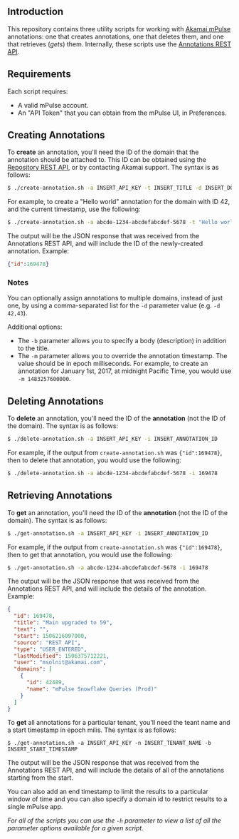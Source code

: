 ## Introduction
This repository contains three utility scripts for working with [Akamai mPulse](https://www.akamai.com/us/en/products/web-performance/mpulse.jsp) annotations: one that creates annotations, one that deletes them, and one that retrieves (_gets_) them.
Internally, these scripts use the [Annotations REST API](http://docs.soasta.com/annotations-api/).

## Requirements
Each script requires:
* A valid mPulse account.
* An "API Token" that you can obtain from the mPulse UI, in Preferences.

## Creating Annotations
To **create** an annotation, you'll need the ID of the domain that the annotation should be attached to.  This ID can be obtained using the [Repository REST API](http://docs.soasta.com/repository-api/), or by contacting Akamai support.  The syntax is as follows:
```bash
$ ./create-annotation.sh -a INSERT_API_KEY -t INSERT_TITLE -d INSERT_DOMAIN_ID
```

For example, to create a "Hello world" annotation for the domain with ID 42, and the current timestamp, use the following:
```bash
$ ./create-annotation.sh -a abcde-1234-abcdefabcdef-5678 -t "Hello world" -d 42
```

The output will be the JSON response that was received from the Annotations REST API, and will include the ID of the newly-created annotation.  Example:
```json
{"id":169478}
```

### Notes
You can optionally assign annotations to multiple domains, instead of just one, by using a comma-separated list for the `-d` parameter value (e.g. `-d 42,43`).

Additional options:
* The `-b` parameter allows you to specify a body (description) in addition to the title.
* The `-m` parameter allows you to override the annotation timestamp.  The value should be in epoch milliseconds.  For example, to create an annotation for January 1st, 2017, at midnight Pacific Time, you would use `-m 1483257600000`.

## Deleting Annotations
To **delete** an annotation, you'll need the ID of the **annotation** (not the ID of the domain).  The syntax is as follows:
```bash
$ ./delete-annotation.sh -a INSERT_API_KEY -i INSERT_ANNOTATION_ID
```

For example, if the output from `create-annotation.sh` was `{"id":169478}`, then to delete that annotation, you would use the following:
```bash
$ ./delete-annotation.sh -a abcde-1234-abcdefabcdef-5678 -i 169478
```

## Retrieving Annotations
To **get** an annotation, you'll need the ID of the **annotation** (not the ID of the domain).  The syntax is as follows:
```bash
$ ./get-annotation.sh -a INSERT_API_KEY -i INSERT_ANNOTATION_ID
```

For example, if the output from `create-annotation.sh` was `{"id":169478}`, then to get that annotation, you would use the following:
```bash
$ ./get-annotation.sh -a abcde-1234-abcdefabcdef-5678 -i 169478
```

The output will be the JSON response that was received from the Annotations REST API, and will include the details of the annotation.  Example:
```json
{
  "id": 169478,
  "title": "Main upgraded to 59",
  "text": "",
  "start": 1506216097000,
  "source": "REST API",
  "type": "USER_ENTERED",
  "lastModified": 1506375712221,
  "user": "msolnit@akamai.com",
  "domains": [
    {
      "id": 42489,
      "name": "mPulse Snowflake Queries (Prod)"
    }
  ]
}
```

To **get** all annotations for a particular tenant, you'll need the teant name and a start timestamp in epoch milis.  The syntax is as follows:
```
$ ./get-annotation.sh -a INSERT_API_KEY -n INSERT_TENANT_NAME -b INSERT_START_TIMESTAMP
```

The output will be the JSON response that was received from the Annotations REST API, and will include the details of all of the annotations starting from the start.

You can also add an end timestamp to limit the results to a particular window of time and you can also specify a domain id to restrict results to a single mPulse app.


_For all of the scripts you can use the `-h` parameter to view a list of all the parameter options available for a given script._